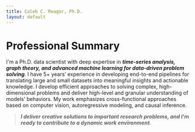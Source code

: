 ```yaml
---
title: Caleb C. Reagor, Ph.D.
layout: default
---
```


# Professional Summary
I'm a Ph.D. data scientist with deep expertise in **_time-series analysis, graph theory, and advanced machine learning for data-driven problem solving_**. I have 5+ years’ experience in developing end-to-end pipelines for translating large and small datasets into meaningful insights and actionable knowledge. I develop efficient approaches to solving complex, high-dimensional problems and deliver high-level and granular understanding of models’ behaviors. My work emphasizes cross-functional approaches based on computer vision, autoregressive modeling, and causal inference.

> **_I deliver creative solutions to important research problems, and I'm ready to contribute to a dynamic work environment._**

